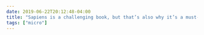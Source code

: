 ```yaml
---
date: 2019-06-22T20:12:48-04:00
title: "Sapiens is a challenging book, but that’s also why it’s a must-read. As much as its focus is on science & technology, I ultimately read it as a reminder that we need to ask ?s from the humanities to safely navigate our present and future."
tags: ["micro"]
---
```

